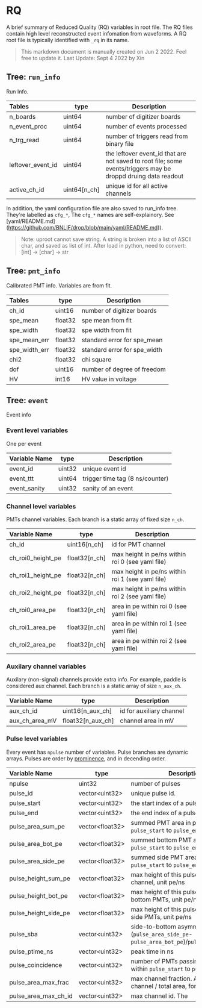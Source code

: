 
# RQ
A brief summary of Reduced Quality (RQ) variables in root file. The RQ files contain high level reconstructed event infomation from waveforms. A RQ root file is typically identified with `_rq` in its name.

> This markdown document is manually created on Jun 2 2022. Feel free to update it.
> Last Update: Sept 4 2022 by Xin

## Tree: `run_info`

Run Info.

| Tables		| type			 |		Description			|
|:------------ 	|----------------------| -------------------------------------------|
| n_boards      	| uint64 		 | number of digitizer boards			|
| n_event_proc      	| uint64		 | number of events processed			|
| n_trg_read 		| uint64      	  	 | number of triggers read from binary file	|
| leftover_event_id	| uint64 	 | the leftover event_id that are not saved to root file; some events/triggers may be droppd druing data readout |
| active_ch_id		|  uint64[n_ch]	 | unique id for all active channels      	       |

In addition, the yaml configuration file are also saved to run_info tree. They're labelled as `cfg_*`, The `cfg_*` names are self-explainory. See [yaml/README.md] (https://github.com/BNLIF/drop/blob/main/yaml/README.md)).

> Note: uproot cannot save string. A string is broken into a list of ASCII char, and saved as list of int. After load in python, need to convert: [int] -> [char] -> str

## Tree: `pmt_info`

Calibrated PMT info. Variables are from fit.

| Tables		| type			 |		Description			|
|:------------ 	|----------------------| -------------------------------------------|
| ch_id      	| uint16 		 | number of digitizer boards			|
| spe_mean      	| float32		 | spe mean from fit			|
| spe_width      	| float32		 | spe width from fit			|
| spe_mean_err      	| float32		 | standard error for spe_mean			|
| spe_width_err      	| float32		 | standard error for spe_width			|
| chi2      	| float32		 | chi square			|
| dof		| uint16		 | number of degree of freedom			|
| HV		| int16		 | HV value in voltage 				| 	    

## Tree: `event`
Event info

### Event level variables
One per event

| Variable Name | type		| Description		|
|:------------ |-------------| -----------------	|
| event_id      | uint32	| unique event id	|	   
| event_ttt     | uint64	| trigger time tag (8 ns/counter)	|
| event_sanity  | uint32        | sanity of an event    |

### Channel level variables

PMTs channel variables. Each branch is a static array of fixed size `n_ch`.

| Variable Name      | type			| Description						|
|:------------      |---------------		| ---------------------------------------		|
| ch_id		    | uint16[n_ch]		| id for PMT channel					|
| ch_roi0_height_pe | float32[n_ch]	| max height in pe/ns within roi 0 (see yaml file)	|
| ch_roi1_height_pe | float32[n_ch]	| max height in pe/ns within roi 1 (see yaml file)	|
| ch_roi2_height_pe | float32[n_ch]	| max height in pe/ns within roi 2 (see yaml file)	|
| ch_roi0_area_pe   | float32[n_ch]	| area in pe within roi 0 (see yaml file)		|
| ch_roi1_area_pe   | float32[n_ch] 	| area in pe within roi 1 (see yaml file)		|
| ch_roi2_area_pe   | float32[n_ch] 	| area in pe within roi 2 (see yaml file)		|

### Auxilary channel variables

Auxilary (non-signal) channels provide extra info. For example, paddle is considered aux channel. Each branch is a static array of size `n_aux_ch`.

| Variable Name      | type                     | Description                                           |
|:------------      |---------------            | ---------------------------------------               |
| aux_ch_id         | uint16[n_aux_ch]            | id for auxiliary channel                             |
| aux_ch_area_mV | float32[n_aux_ch] | channel area in mV      |


### Pulse level variables
Every event has `npulse` number of variables. Pulse branches are dynamic arrays. Pulses are order by [prominence](https://en.wikipedia.org/wiki/Topographic_prominence), and in decending order.

| Variable Name      | type		| Description					|
|:------------      |---------------	| -----------------				|
| npulse	     | uint32		| number of pulses				|
| pulse_id	     | vector\<uint32\>	| unique pulse id.   	   			|
| pulse_start        | vector\<uint32\>	| the start index of a pulse			|
| pulse_end	     | vector\<uint32\>	| the end index of a pulse			|
| pulse_area_sum_pe     | vector\<float32\>	| summed PMT area in pe from `pulse_start` to `pulse_end`. 		|
| pulse_area_bot_pe     | vector\<float32\>	| summed bottom PMT area in adc from `pulse_start` to `pulse_end`.	|
| pulse_area_side_pe     | vector\<float32\>	| summed side PMT area in adc from `pulse_start` to `pulse_end`.  |
| pulse_height_sum_pe     | vector\<float32\>	| max height of this pulse in the sum channel, unit pe/ns 		|
| pulse_height_bot_pe     | vector\<float32\>	| max height of this pulse in the sum of bottom PMTs, unit pe/ns	|
| pulse_height_side_pe     | vector\<float32\>	| max height of this pulse in the sum of side PMTs, unit pe/ns  |
| pulse_sba  | vector\<uint32\>	| side-to-bottom asymmetry: (`pulse_area_side_pe`-`pulse_area_bot_pe`)/`pulse_area_sum_pe` |
| pulse_ptime_ns  | vector\<uint32\>	| peak time in ns |
| pulse_coincidence  | vector\<uint32\>	| number of PMTs passing thresholds within `pulse_start` to `pulse_end` |
| pulse_area_max_frac  | vector\<uint32\>	| max channel fraction. Area in max channel / total area, for all channels|
| pulse_area_max_ch_id  | vector\<uint32\>	| max channel id. The  |
